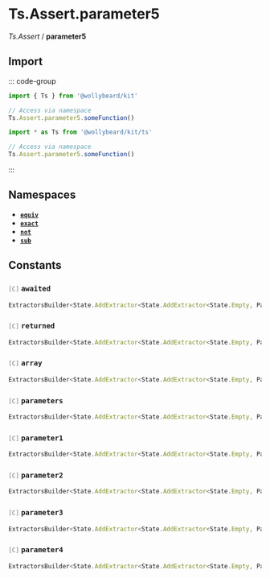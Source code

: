 # Ts.Assert.parameter5

_Ts.Assert_ / **parameter5**

## Import

::: code-group

```typescript [Namespace]
import { Ts } from '@wollybeard/kit'

// Access via namespace
Ts.Assert.parameter5.someFunction()
```

```typescript [Barrel]
import * as Ts from '@wollybeard/kit/ts'

// Access via namespace
Ts.Assert.parameter5.someFunction()
```

:::

## Namespaces

- [**`equiv`**](/api/ts/assert/parameter5/equiv)
- [**`exact`**](/api/ts/assert/parameter5/exact)
- [**`not`**](/api/ts/assert/parameter5/not)
- [**`sub`**](/api/ts/assert/parameter5/sub)

## Constants

### <span style="opacity: 0.6; font-weight: normal; font-size: 0.85em;">`[C]`</span> `awaited`

```typescript
ExtractorsBuilder<State.AddExtractor<State.AddExtractor<State.Empty, Parameter5>, Awaited$>>
```

<SourceLink href="https://github.com/jasonkuhrt/kit/blob/main/./src/utils/ts/assert/builder-generated/parameter5/$$.ts#L11" />

### <span style="opacity: 0.6; font-weight: normal; font-size: 0.85em;">`[C]`</span> `returned`

```typescript
ExtractorsBuilder<State.AddExtractor<State.AddExtractor<State.Empty, Parameter5>, Returned>>
```

<SourceLink href="https://github.com/jasonkuhrt/kit/blob/main/./src/utils/ts/assert/builder-generated/parameter5/$$.ts#L12" />

### <span style="opacity: 0.6; font-weight: normal; font-size: 0.85em;">`[C]`</span> `array`

```typescript
ExtractorsBuilder<State.AddExtractor<State.AddExtractor<State.Empty, Parameter5>, ArrayElement>>
```

<SourceLink href="https://github.com/jasonkuhrt/kit/blob/main/./src/utils/ts/assert/builder-generated/parameter5/$$.ts#L13" />

### <span style="opacity: 0.6; font-weight: normal; font-size: 0.85em;">`[C]`</span> `parameters`

```typescript
ExtractorsBuilder<State.AddExtractor<State.AddExtractor<State.Empty, Parameter5>, Parameters$>>
```

<SourceLink href="https://github.com/jasonkuhrt/kit/blob/main/./src/utils/ts/assert/builder-generated/parameter5/$$.ts#L14" />

### <span style="opacity: 0.6; font-weight: normal; font-size: 0.85em;">`[C]`</span> `parameter1`

```typescript
ExtractorsBuilder<State.AddExtractor<State.AddExtractor<State.Empty, Parameter5>, Parameter1>>
```

<SourceLink href="https://github.com/jasonkuhrt/kit/blob/main/./src/utils/ts/assert/builder-generated/parameter5/$$.ts#L15" />

### <span style="opacity: 0.6; font-weight: normal; font-size: 0.85em;">`[C]`</span> `parameter2`

```typescript
ExtractorsBuilder<State.AddExtractor<State.AddExtractor<State.Empty, Parameter5>, Parameter2>>
```

<SourceLink href="https://github.com/jasonkuhrt/kit/blob/main/./src/utils/ts/assert/builder-generated/parameter5/$$.ts#L16" />

### <span style="opacity: 0.6; font-weight: normal; font-size: 0.85em;">`[C]`</span> `parameter3`

```typescript
ExtractorsBuilder<State.AddExtractor<State.AddExtractor<State.Empty, Parameter5>, Parameter3>>
```

<SourceLink href="https://github.com/jasonkuhrt/kit/blob/main/./src/utils/ts/assert/builder-generated/parameter5/$$.ts#L17" />

### <span style="opacity: 0.6; font-weight: normal; font-size: 0.85em;">`[C]`</span> `parameter4`

```typescript
ExtractorsBuilder<State.AddExtractor<State.AddExtractor<State.Empty, Parameter5>, Parameter4>>
```

<SourceLink href="https://github.com/jasonkuhrt/kit/blob/main/./src/utils/ts/assert/builder-generated/parameter5/$$.ts#L18" />
